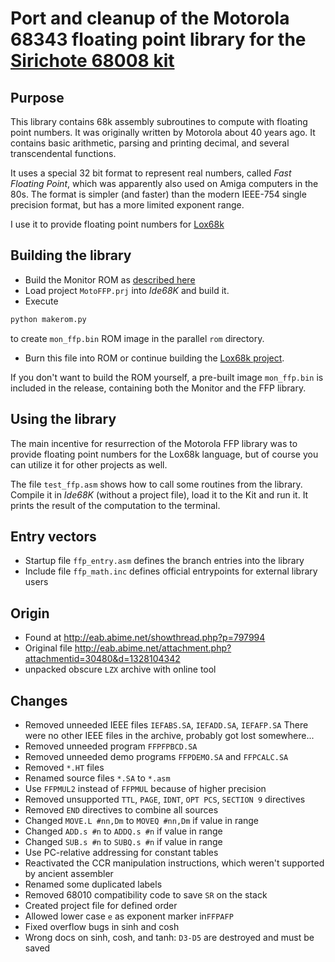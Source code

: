 # Port and cleanup of the Motorola 68343 floating point library for the [Sirichote 68008 kit](https://kswichit.net/68008/68008.htm)

## Purpose

This library contains 68k assembly subroutines to compute with floating point numbers.
It was originally written by Motorola about 40 years ago. It contains basic arithmetic,
parsing and printing decimal, and several transcendental functions.

It uses a special 32 bit format to represent real numbers, called *Fast Floating Point*,
which was apparently also used on Amiga computers in the 80s. The format is simpler
(and faster) than the modern IEEE-754 single precision format, but has a more limited
exponent range.

I use it to provide floating point numbers for [Lox68k](https://github.com/bayerf42/Lox68k)

## Building the library

* Build the Monitor ROM as [described here](https://github.com/bayerf42/Monitor)
* Load project `MotoFFP.prj` into *Ide68K* and build it.
* Execute
```sh
python makerom.py
```
to create `mon_ffp.bin` ROM image in the parallel `rom` directory.
* Burn this file into ROM or continue building the [Lox68k project](https://github.com/bayerf42/Lox68k).

If you don't want to build the ROM yourself, a pre-built image `mon_ffp.bin` is included in
the release, containing both the Monitor and the FFP library.

## Using the library

The main incentive for resurrection of the Motorola FFP library was to provide floating point
numbers for the Lox68k language, but of course you can utilize it for other projects
as well.

The file `test_ffp.asm` shows how to call some routines from the library. Compile it in *Ide68K*
(without a project file), load it to the Kit and run it. It prints the result of the computation
to the terminal.

## Entry vectors

* Startup file `ffp_entry.asm` defines the branch entries into the library
* Include file `ffp_math.inc` defines official entrypoints for external library users

## Origin
* Found at http://eab.abime.net/showthread.php?p=797994 
* Original file http://eab.abime.net/attachment.php?attachmentid=30480&d=1328104342
* unpacked obscure `LZX` archive with online tool

## Changes

* Removed unneeded IEEE files `IEFABS.SA`, `IEFADD.SA`, `IEFAFP.SA`
  There were no other IEEE files in the archive, probably got lost somewhere... 
* Removed unneeded program `FFPFPBCD.SA`
* Removed unneeded demo programs `FFPDEMO.SA` and `FFPCALC.SA`
* Removed `*.HT` files
* Renamed source files `*.SA` to `*.asm`
* Use `FFPMUL2` instead of `FFPMUL` because of higher precision
* Removed unsupported `TTL`, `PAGE`, `IDNT`, `OPT PCS`, `SECTION 9` directives
* Removed `END` directives to combine all sources
* Changed `MOVE.L #nn,Dm` to `MOVEQ #nn,Dm` if value in range
* Changed `ADD.s #n` to `ADDQ.s #n` if value in range
* Changed `SUB.s #n` to `SUBQ.s #n` if value in range
* Use PC-relative addressing for constant tables
* Reactivated the CCR manipulation instructions, which weren't supported by ancient assembler
* Renamed some duplicated labels
* Removed 68010 compatibility code to save `SR` on the stack 
* Created project file for defined order
* Allowed lower case `e` as exponent marker in`FFPAFP`
* Fixed overflow bugs in sinh and cosh
* Wrong docs on sinh, cosh, and tanh: `D3-D5` are destroyed and must be saved

